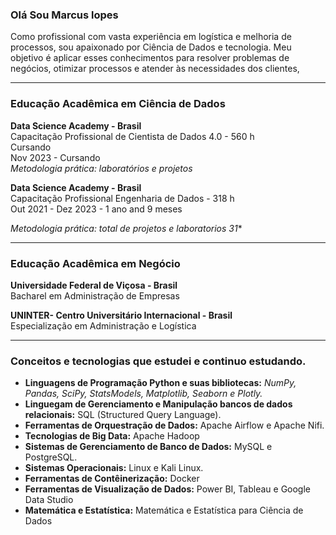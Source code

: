 ### Olá Sou Marcus lopes

Como profissional com vasta experiência em logística e melhoria de processos, sou apaixonado por Ciência de Dados e tecnologia. Meu objetivo é aplicar esses conhecimentos para resolver problemas de negócios, otimizar processos e atender às necessidades dos clientes,

<hr size =7>

### Educação Acadêmica em Ciência de Dados

**Data Science Academy - Brasil**\
Capacitação Profissional de Cientista de Dados 4.0 - 560 h \
Cursando\
Nov 2023 - Cursando\
*Metodologia prática: laboratórios e projetos*

**Data Science Academy - Brasil**\
Capacitação Profissional Engenharia de Dados - 318 h \
Out 2021 - Dez 2023 - 1 ano and 9 meses 

*Metodologia prática: total de projetos e laboratorios 31**

<hr size =7>

### Educação Acadêmica em Negócio

**Universidade Federal de Viçosa - Brasil** \
Bacharel em Administração de Empresas

**UNINTER- Centro Universitário Internacional - Brasil**\
Especialização em Administração e Logística

<hr size = 7>
  
### Conceitos e tecnologias que estudei e continuo estudando.

* **Linguagens de Programação Python e suas bibliotecas:** *NumPy, Pandas, SciPy, StatsModels, Matplotlib, Seaborn e Plotly.*
* **Linguegam de Gerenciamento e Manipulação bancos de dados relacionais:** SQL (Structured Query Language).
* **Ferramentas de Orquestração de Dados:** Apache Airflow e Apache Nifi.
* **Tecnologias de Big Data:** Apache Hadoop
* **Sistemas de Gerenciamento de Banco de Dados:** MySQL e PostgreSQL.
* **Sistemas Operacionais:** Linux e Kali Linux.
* **Ferramentas de Contêinerização:** Docker
* **Ferramentas de Visualização de Dados:** Power BI, Tableau e Google Data Studio 
* **Matemática e Estatística:** Matemática e Estatística para Ciência de Dados
